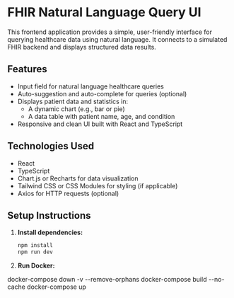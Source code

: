 # FHIR Natural Language Query UI

This frontend application provides a simple, user-friendly interface for querying healthcare data using natural language. It connects to a simulated FHIR backend and displays structured data results.

## Features

- Input field for natural language healthcare queries
- Auto-suggestion and auto-complete for queries (optional)
- Displays patient data and statistics in:
  - A dynamic chart (e.g., bar or pie)
  - A data table with patient name, age, and condition
- Responsive and clean UI built with React and TypeScript

## Technologies Used


- React
- TypeScript
- Chart.js or Recharts for data visualization
- Tailwind CSS or CSS Modules for styling (if applicable)
- Axios for HTTP requests (optional)

## Setup Instructions


1. **Install dependencies:**
   ```bash
   npm install
   npm run dev

2. **Run Docker:**

docker-compose down -v --remove-orphans
docker-compose build --no-cache
docker-compose up
